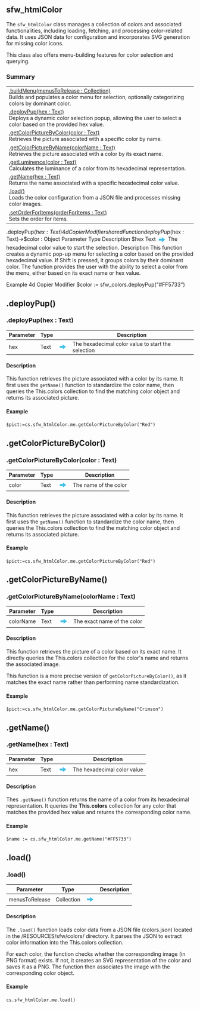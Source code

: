 <!-- Type your summary here -->
## sfw_htmlColor

The ``sfw_htmlColor`` class manages a collection of colors and associated functionalities, including loading, fetching, and processing color-related data. It uses JSON data for configuration and incorporates SVG generation for missing color icons. 

This class also offers menu-building features for color selection and querying.

### Summary

| |
| -------- |
|[.buildMenu(menusToRelease : Collection)](#-buildmenu-)	<br> Builds and populates a color menu for selection, optionally categorizing colors by dominant color.|
|[.deployPup(hex : Text)](#-deploypup-)	<br> Deploys a dynamic color selection popup, allowing the user to select a color based on the provided hex value.|
|[.getColorPictureByColor(color : Text)](#-getcolorpicturebycolor-)	<br> Retrieves the picture associated with a specific color by name.|
|[.getColorPictureByName(colorName : Text)](#-getcolorpicturebyname-)	<br> Retrieves the picture associated with a color by its exact name.|
|[.getLuminence(color : Text)](#-getluminence-)	<br> Calculates the luminance of a color from its hexadecimal representation.|
|[.getName(hex : Text)](#-getname-)	<br> Returns the name associated with a specific hexadecimal color value.|
|[.load()](#-load-)	<br> Loads the color configuration from a JSON file and processes missing color images.|
|[.setOrderForItems(orderForItems : Text)](#-setorderforitems-) <br> Sets the order for items.|


.deployPup($hex : Text)
4d
Copier
Modifier
shared Function deployPup($hex : Text)->$color : Object
Parameter	Type		Description
$hex	Text	<img src="DocImages/arrowRight.png" height="25" align="center" />	The hexadecimal color value to start the selection.
Description
This function creates a dynamic pop-up menu for selecting a color based on the provided hexadecimal value. If Shift is pressed, it groups colors by their dominant color. The function provides the user with the ability to select a color from the menu, either based on its exact name or hex value.

Example
4d
Copier
Modifier
$color := sfw_colors.deployPup("#FF5733")

<!--   .deployPup(hex : Text) *********************   -->
## .deployPup()

### .deployPup(hex : Text)

| Parameter    | Type |  |Description|
| -------- | ------- | ------- | ------- |
| hex  | Text | <img src="DocImages/arrowRight.png"  height="25" align="center" /> | The hexadecimal color value to start the selection |

#### Description
This function retrieves the picture associated with a color by its name. It first uses the `getName()` function to standardize the color name, then queries the This.colors collection to find the matching color object and returns its associated picture.

#### Example
```4d
$pict:=cs.sfw_htmlColor.me.getColorPictureByColor("Red")
```










<!--   .getColorPictureByColor(color : Text) *********************   -->
## .getColorPictureByColor()

### .getColorPictureByColor(color : Text)

| Parameter    | Type |  |Description|
| -------- | ------- | ------- | ------- |
| color  | Text | <img src="DocImages/arrowRight.png"  height="25" align="center" /> | The name of the color |

#### Description
This function retrieves the picture associated with a color by its name. It first uses the `getName()` function to standardize the color name, then queries the This.colors collection to find the matching color object and returns its associated picture.

#### Example
```4d
$pict:=cs.sfw_htmlColor.me.getColorPictureByColor("Red")
```


<!--   .getColorPictureByName(colorName : Text) *********************   -->
## .getColorPictureByName()

### .getColorPictureByName(colorName : Text)

| Parameter    | Type |  |Description|
| -------- | ------- | ------- | ------- |
| colorName  | Text | <img src="DocImages/arrowRight.png"  height="25" align="center" /> | The exact name of the color |

#### Description
This function retrieves the picture of a color based on its exact name. It directly queries the This.colors collection for the color's name and returns the associated image. 

This function is a more precise version of ``getColorPictureByColor()``, as it matches the exact name rather than performing name standardization.

#### Example
```4d
$pict:=cs.sfw_htmlColor.me.getColorPictureByName("Crimson")
```








<!--  .getName(hex : Text) *********************   -->
## .getName()

### .getName(hex : Text)

| Parameter    | Type |  |Description|
| -------- | ------- | ------- | ------- |
| hex  | Text | <img src="DocImages/arrowRight.png"  height="25" align="center" /> | The hexadecimal color value |

#### Description
Thes `.getName()` function returns the name of a color from its hexadecimal representation. 
It queries the **This.colors** collection for any color that matches the provided hex value and returns the corresponding color name.
#### Example
```4d
$name := cs.sfw_htmlColor.me.getName("#FF5733")
```































<!--   .load() *********************   -->
## .load()

### .load()

| Parameter    | Type |  |Description|
| -------- | ------- | ------- | ------- |
| menusToRelease  | Collection | <img src="DocImages/arrowRight.png"  height="25" align="center" /> |  |

#### Description

The ``.load()`` function loads color data from a JSON file (colors.json) located in the /RESOURCES/sfw/colors/ directory. It parses the JSON to extract color information into the This.colors collection. 

For each color, the function checks whether the corresponding image (in PNG format) exists. If not, it creates an SVG representation of the color and saves it as a PNG. 
The function then associates the image with the corresponding color object.

#### Example
```4d
cs.sfw_htmlColor.me.load()
```
